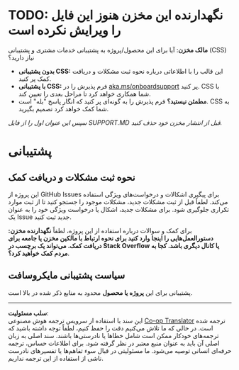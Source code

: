 <!--
CO_OP_TRANSLATOR_METADATA:
{
  "original_hash": "b7244261ee19497082edf33bcce64717",
  "translation_date": "2025-09-29T18:10:45+00:00",
  "source_file": "SUPPORT.md",
  "language_code": "fa"
}
-->
# TODO: نگهدارنده این مخزن هنوز این فایل را ویرایش نکرده است

**مالک مخزن**: آیا برای این محصول/پروژه به پشتیبانی خدمات مشتری و پشتیبانی (CSS) نیاز دارید؟

- **بدون پشتیبانی CSS:** این قالب را با اطلاعاتی درباره نحوه ثبت مشکلات و دریافت کمک پر کنید.
- **با پشتیبانی CSS:** فرم پذیرش را در [aka.ms/onboardsupport](https://aka.ms/onboardsupport) پر کنید. CSS با شما همکاری خواهد کرد تا مراحل بعدی را تعیین کند.
- **مطمئن نیستید؟** فرم پذیرش را به گونه‌ای پر کنید که انگار پاسخ "بله" است. CSS به شما کمک خواهد کرد تصمیم بگیرید.

*سپس این عنوان اول را از فایل SUPPORT.MD قبل از انتشار مخزن خود حذف کنید.*

# پشتیبانی

## نحوه ثبت مشکلات و دریافت کمک  

این پروژه از GitHub Issues برای پیگیری اشکالات و درخواست‌های ویژگی استفاده می‌کند. لطفاً قبل از ثبت مشکلات جدید، مشکلات موجود را جستجو کنید تا از ثبت موارد تکراری جلوگیری شود. برای مشکلات جدید، اشکال یا درخواست ویژگی خود را به عنوان یک Issue جدید ثبت کنید.

برای کمک و سوالات درباره استفاده از این پروژه، لطفاً **نگهدارنده مخزن: دستورالعمل‌هایی را اینجا وارد کنید برای نحوه ارتباط با مالکین مخزن یا جامعه برای دریافت کمک. می‌تواند یک برچسب در Stack Overflow یا کانال دیگری باشد. کجا به مردم کمک خواهید کرد؟**.

## سیاست پشتیبانی مایکروسافت  

پشتیبانی برای این **پروژه یا محصول** محدود به منابع ذکر شده در بالا است.

---

**سلب مسئولیت**:  
این سند با استفاده از سرویس ترجمه هوش مصنوعی [Co-op Translator](https://github.com/Azure/co-op-translator) ترجمه شده است. در حالی که ما تلاش می‌کنیم دقت را حفظ کنیم، لطفاً توجه داشته باشید که ترجمه‌های خودکار ممکن است شامل خطاها یا نادرستی‌ها باشند. سند اصلی به زبان اصلی آن باید به عنوان منبع معتبر در نظر گرفته شود. برای اطلاعات حساس، ترجمه حرفه‌ای انسانی توصیه می‌شود. ما مسئولیتی در قبال سوء تفاهم‌ها یا تفسیرهای نادرست ناشی از استفاده از این ترجمه نداریم.